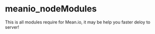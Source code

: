 # meanio_nodeModules
This is all modules require for Mean.io, it may be help you faster deloy to server!
